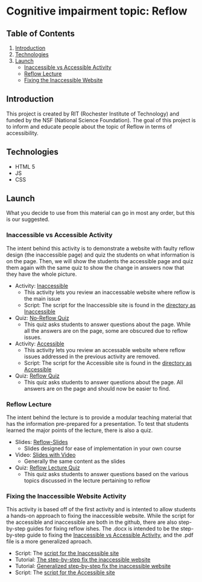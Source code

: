 # Cognitive impairment topic: Reflow

## Table of Contents

1. [Introduction](#Introduction)
2. [Technologies](#Technologies)
3. [Launch](#Launch)
   - [Inaccessible vs Accessible Activity](#Inaccessible-vs-Accessible-Activity)
   - [Reflow Lecture](#Reflow-Lecture)
   - [Fixing the Inaccessible Website](#Fixing-the-Inaccessible-Website-Activity)

## Introduction

This project is created by RIT (Rochester Institute of Technology) and funded by the NSF (National Science Foundation). The goal of this project is to inform and educate people about the topic of Reflow in terms of accessibility.

## Technologies

- HTML 5
- JS
- CSS

## Launch

What you decide to use from this material can go in most any order, but this is our suggested.

### Inaccessible vs Accessible Activity

The intent behind this activity is to demonstrate a website with faulty reflow design (the inaccessible page) and quiz the students on what information is on the page. Then, we will show the students the accessible page and quiz them again with the same quiz to show the change in answers now that they have the whole picture.

- Activity: [Inaccessible](https://teaching-accessibility.github.io/ReflowCC/Inaccessible/)
  - This activity lets you review an inaccessable website where reflow is the main issue
  - Script: The script for the Inaccessible site is found in the [directory as Inaccessible](Activity/Inaccessible)
- Quiz: [No-Reflow Quiz](https://docs.google.com/forms/d/e/1FAIpQLSewwPAUNxfAi01pk-Zrf6rAuHOJQBRGjV5NPA9upT8CBF1Agw/viewform?usp=sf_link)
  - This quiz asks students to answer questions about the page. While all the answers are on the page, some are obscured due to reflow issues.
- Activity: [Accessible](https://teaching-accessibility.github.io/ReflowCC/Accessible/)
  - This activity lets you review an accessable website where reflow issues addressed in the previous activity are removed.
  - Script: The script for the Accessible site is found in the [directory as Accessible](Activity/Accessible)
- Quiz: [Reflow Quiz](https://docs.google.com/forms/d/e/1FAIpQLScA8AsXTVnk3ujFxpI7FBAXUXCCTEDPSEp2ZP5T2zGU2yWc0Q/viewform?usp=sf_link)
  - This quiz asks students to answer questions about the page. All answers are on the page and should now be easier to find.

### Reflow Lecture

The intent behind the lecture is to provide a modular teaching material that has the information pre-prepared for a presentation. To test that students learned the major points of the lecture, there is also a quiz.

- Slides: [Reflow-Slides](Lecture/Cognitive_Impairment_Activity.pptx)
  - Slides designed for ease of implementation in your own course
- Video: [Slides with Video]()
  - Generally the same content as the slides
- Quiz: [Reflow Lecture Quiz](https://docs.google.com/forms/d/1hUdHrl87FpNOUdn344dkLbCHCNk7jIs-s0nuOjeDNhc/edit)
  - This quiz asks students to answer questions based on the various topics discussed in the lecture pertaining to reflow

### Fixing the Inaccessible Website Activity

This activity is based off of the first activity and is intented to allow students a hands-on approach to fixing the inaccessible website. While the script for the accessible and inaccessible are both in the github, there are also step-by-step guides for fixing reflow ishes. The .docx is intended to be the step-by-step guide to fixing the [Inaccessible vs Accessible Activity](#Inaccessible-vs-Accessible-Activity), and the .pdf file is a more generalized aproach.

- Script: The [script for the Inaccessible site](Activity/Inaccessible)
- Tutorial: [The step-by-step fix the inaccessible website](Activity/Step-by-Step-Fix/Step_by_Step_to_Fix_Inaccessible.docx)
- Tutorial: [Generalized step-by-step fix the inaccessible website](Activity\Step-by-Step-Fix\Generalized_Step_by_Step_to_Fix_Inaccessible.pdf)
- Script: The [script for the Accessible site](Activity/Accessible)
